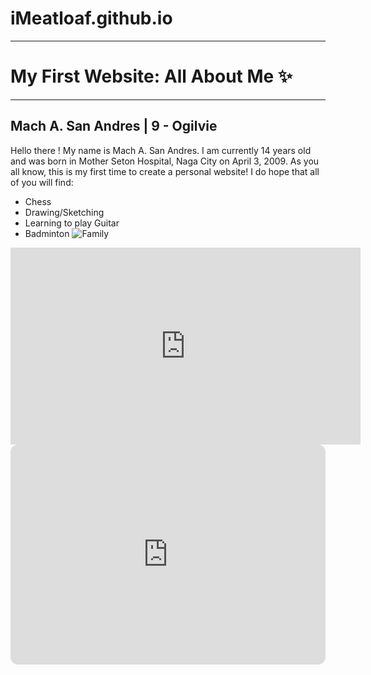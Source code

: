 # iMeatloaf.github.io
---
# My First Website: All About Me ✨
---
Mach A. San Andres | 9 - Ogilvie
---
Hello there ! My name is Mach A. San Andres. I am currently 14 years old and was born in Mother Seton Hospital, Naga City on April 3, 2009. As you all know, this is my first time to create a personal website! I do hope that all of you will find:
- Chess
- Drawing/Sketching
- Learning to play Guitar
- Badminton
![Family](https://scontent.fmnl9-3.fna.fbcdn.net/v/t1.15752-9/387339303_6729270233774658_2084923186133202652_n.jpg?_nc_cat=100&ccb=1-7&_nc_sid=8cd0a2&_nc_eui2=AeF-hTrEfMRT1ZI_RHozAZoeM8J0TXBQC3kzwnRNcFALeUnFhUyF9jwluxH-iiYJzHE1I79f6vBbC4Y-C_-Yzn8e&_nc_ohc=UxZDqGRoiZ0AX_piTW1&_nc_ht=scontent.fmnl9-3.fna&oh=03_AdTIYBE9WQJ1fmR-lUpUGsOLm5-lfPeU9m6O2lspbBVqnw&oe=65977367)

<iframe width="560" height="315" src="https://www.youtube.com/embed/1ozScYqgUgw?si=duP1RjfUAImYp73b" title="YouTube video player" frameborder="0" allow="accelerometer; autoplay; clipboard-write; encrypted-media; gyroscope; picture-in-picture; web-share" allowfullscreen></iframe>

<iframe style="border-radius:12px" src="https://open.spotify.com/embed/playlist/6TUT5fJhNEaObMjzskxGbt?utm_source=generator" width="100%" height="352" frameBorder="0" allowfullscreen="" allow="autoplay; clipboard-write; encrypted-media; fullscreen; picture-in-picture" loading="lazy"></iframe>
